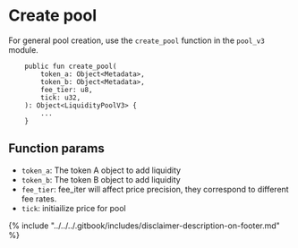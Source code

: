 # Create pool

For general pool creation, use the `create_pool` function in the `pool_v3` module.

```
    public fun create_pool(
        token_a: Object<Metadata>,
        token_b: Object<Metadata>,
        fee_tier: u8,
        tick: u32,
    ): Object<LiquidityPoolV3> {
        ...
    }
```

## Function params

* `token_a`: The token A object to add liquidity
* `token_b`: The token B object to add liquidity
* `fee_tier`: fee\_iter will affect price precision, they correspond to different fee rates.
* `tick`: initiailize price for pool



{% include "../../../.gitbook/includes/disclaimer-description-on-footer.md" %}
